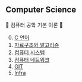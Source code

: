 ## Computer Science

👻 컴퓨터 공학 기본 이론 👻

0. [C 언어](https://github.com/amamov/Computer-Science/tree/main/0%20C%2B%2B)
1. [자료구조와 알고리즘](https://github.com/amamov/Computer-Science/tree/main/1%20Algorithm)
2. [컴퓨터 시스템](https://github.com/amamov/cs001/tree/main/2%20Computer%20System)
4. [컴퓨터 네트워크](https://github.com/amamov/cs001/tree/main/4%20Network)
5. [GIT](https://github.com/amamov/Computer-Science/tree/main/7%20GIT)
6. [Infra](https://github.com/amamov/Computer-Science/tree/main/8%20Infra)

<br>
